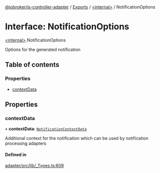 [@iobroker/js-controller-adapter](../README.md) / [Exports](../modules.md) / [\<internal\>](../modules/internal_.md) / NotificationOptions

# Interface: NotificationOptions

[\<internal\>](../modules/internal_.md).NotificationOptions

Options for the generated notification

## Table of contents

### Properties

- [contextData](internal_.NotificationOptions.md#contextdata)

## Properties

### contextData

• **contextData**: [`NotificationContextData`](internal_.NotificationContextData.md)

Additional context for the notification which can be used by notification processing adapters

#### Defined in

[adapter/src/lib/_Types.ts:609](https://github.com/ioBroker/ioBroker.js-controller/blob/9a3639aedf4d283ec031e1ded125b70fb2f2e3cd/packages/adapter/src/lib/_Types.ts#L609)
